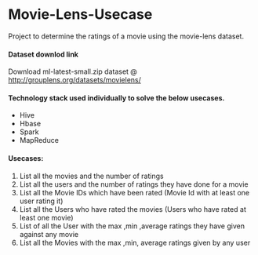 # Movie-Lens-Usecase
Project to determine the ratings of a movie using the movie-lens dataset.

#### Dataset downlod link
Download ml-latest-small.zip dataset @ http://grouplens.org/datasets/movielens/

#### Technology stack used individually to solve the below usecases.

- Hive
- Hbase
- Spark
- MapReduce

#### Usecases:

1.	List all the movies and the number of ratings
2.	List all the users and the number of ratings they have done for a movie
3.	List all the Movie IDs which have been rated (Movie Id with at least one user rating it)
4.	List all the Users who have rated the movies (Users who have rated at least one movie)
5.	List of all the User with the max ,min ,average ratings they have given against any movie
6.	List all the Movies with the max ,min, average ratings given by any user
